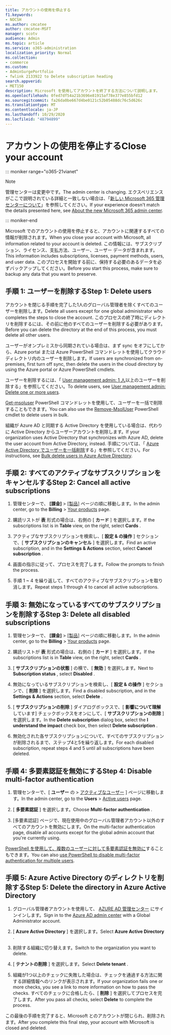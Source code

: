 ```yaml
---
title: アカウントの使用を停止する
f1.keywords:
- NOCSH
ms.author: cmcatee
author: cmcatee-MSFT
manager: scotv
audience: Admin
ms.topic: article
ms.service: o365-administration
localization_priority: Normal
ms.collection:
- commerce
ms.custom:
- AdminSurgePortfolio
- fwlink 2133922 to Delete subscription heading
search.appverid:
- MET150
description: Microsoft を使用してアカウントを終了する方法について説明します。
ms.openlocfilehash: 0fed7df54a21b3696e81915af78e377e855bfd12
ms.sourcegitcommit: fa26da0be667d4be0121c52b05488dc76c5d626c
ms.translationtype: MT
ms.contentlocale: ja-JP
ms.lasthandoff: 10/29/2020
ms.locfileid: "48794899"
---
```

# <a name="close-your-account"></a><span data-ttu-id="3e7b9-103">アカウントの使用を停止する</span><span class="sxs-lookup"><span data-stu-id="3e7b9-103">Close your account</span></span>

::: moniker range="o365-21vianet"

> [!NOTE]
> <span data-ttu-id="3e7b9-104">管理センターは変更中です。</span><span class="sxs-lookup"><span data-stu-id="3e7b9-104">The admin center is changing.</span></span> <span data-ttu-id="3e7b9-105">エクスペリエンスがここで説明されている詳細と一致しない場合は、「[新しい Microsoft 365 管理センターについて](https://docs.microsoft.com/microsoft-365/admin/microsoft-365-admin-center-preview?view=o365-21vianet)」を参照してください。</span><span class="sxs-lookup"><span data-stu-id="3e7b9-105">If your experience doesn't match the details presented here, see [About the new Microsoft 365 admin center](https://docs.microsoft.com/microsoft-365/admin/microsoft-365-admin-center-preview?view=o365-21vianet).</span></span>

::: moniker-end

<span data-ttu-id="3e7b9-106">Microsoft でのアカウントの使用を停止すると、アカウントに関連するすべての情報が削除されます。</span><span class="sxs-lookup"><span data-stu-id="3e7b9-106">When you close your account with Microsoft, all information related to your account is deleted.</span></span> <span data-ttu-id="3e7b9-107">この情報には、サブスクリプション、ライセンス、支払方法、ユーザー、ユーザー データが含まれます。</span><span class="sxs-lookup"><span data-stu-id="3e7b9-107">This information includes subscriptions, licenses, payment methods, users, and user data.</span></span> <span data-ttu-id="3e7b9-108">このプロセスを開始する前に、保持する必要のあるデータを必ずバックアップしてください。</span><span class="sxs-lookup"><span data-stu-id="3e7b9-108">Before you start this process, make sure to backup any data that you want to preserve.</span></span>

## <a name="step-1-delete-users"></a><span data-ttu-id="3e7b9-109">手順 1: ユーザーを削除する</span><span class="sxs-lookup"><span data-stu-id="3e7b9-109">Step 1: Delete users</span></span>

<span data-ttu-id="3e7b9-110">アカウントを閉じる手順を完了した1人のグローバル管理者を除くすべてのユーザーを削除します。</span><span class="sxs-lookup"><span data-stu-id="3e7b9-110">Delete all users except for one global administrator who completes the steps to close the account.</span></span> <span data-ttu-id="3e7b9-111">このプロセスの終了時にディレクトリを削除するには、その前に他のすべてのユーザーを削除する必要があります。</span><span class="sxs-lookup"><span data-stu-id="3e7b9-111">Before you can delete the directory at the end of this process, you must delete all other users.</span></span>

<span data-ttu-id="3e7b9-112">ユーザーがオンプレミスから同期されている場合は、まず sync をオフにしてから、Azure portal または Azure PowerShell コマンドレットを使用してクラウドディレクトリ内のユーザーを削除します。</span><span class="sxs-lookup"><span data-stu-id="3e7b9-112">If users are synchronized from on-premises, first turn off sync, then delete the users in the cloud directory by using the Azure portal or Azure PowerShell cmdlets.</span></span>

<span data-ttu-id="3e7b9-113">ユーザーを削除するには、「 <a href="https://docs.microsoft.com/office365/admin/add-users/delete-a-user?view=o365-worldwide#user-management-admin-delete-one-or-more-users-from-office-365">User management admin: 1 人</a>以上のユーザーを削除する」を参照してください。</span><span class="sxs-lookup"><span data-stu-id="3e7b9-113">To delete users, see <a href="https://docs.microsoft.com/office365/admin/add-users/delete-a-user?view=o365-worldwide#user-management-admin-delete-one-or-more-users-from-office-365">User management admin: Delete one or more users</a>.</span></span>

<span data-ttu-id="3e7b9-114"><a href="https://go.microsoft.com/fwlink/?linkid=842230">Get-msoluser</a> PowerShell コマンドレットを使用して、ユーザーを一括で削除することもできます。</span><span class="sxs-lookup"><span data-stu-id="3e7b9-114">You can also use the <a href="https://go.microsoft.com/fwlink/?linkid=842230">Remove-MsolUser</a> PowerShell cmdlet to delete users in bulk.</span></span>

<span data-ttu-id="3e7b9-115">組織が Azure AD と同期する Active Directory を使用している場合は、代わりに Active Directory からユーザーアカウントを削除します。</span><span class="sxs-lookup"><span data-stu-id="3e7b9-115">If your organization uses Active Directory that synchronizes with Azure AD, delete the user account from Active Directory, instead.</span></span> <span data-ttu-id="3e7b9-116">手順については、「 <a href="https://docs.microsoft.com/azure/active-directory/users-groups-roles/users-bulk-delete">Azure Active Directory でユーザーを一括削除</a>する」を参照してください。</span><span class="sxs-lookup"><span data-stu-id="3e7b9-116">For instructions, see <a href="https://docs.microsoft.com/azure/active-directory/users-groups-roles/users-bulk-delete">Bulk delete users in Azure Active Directory</a>.</span></span>

## <a name="step-2-cancel-all-active-subscriptions"></a><span data-ttu-id="3e7b9-117">手順 2: すべてのアクティブなサブスクリプションをキャンセルする</span><span class="sxs-lookup"><span data-stu-id="3e7b9-117">Step 2: Cancel all active subscriptions</span></span>

1. <span data-ttu-id="3e7b9-118">管理センターで、 **[課金]** > <a href="https://go.microsoft.com/fwlink/p/?linkid=842054" target="_blank">[製品]</a> ページの順に移動します。</span><span class="sxs-lookup"><span data-stu-id="3e7b9-118">In the admin center, go to the **Billing** > <a href="https://go.microsoft.com/fwlink/p/?linkid=842054" target="_blank">Your products</a> page.</span></span>

2. <span data-ttu-id="3e7b9-119">購読リストが **表** 形式の場合は、右側の [ **カード** ] を選択します。</span><span class="sxs-lookup"><span data-stu-id="3e7b9-119">If the subscriptions list is in **Table** view, on the right, select **Cards** .</span></span>

3. <span data-ttu-id="3e7b9-120">アクティブなサブスクリプションを検索し、[ **設定 & の操作** ] セクションで、[ **サブスクリプションのキャンセル** ] を選択します。</span><span class="sxs-lookup"><span data-stu-id="3e7b9-120">Find an active subscription, and in the **Settings & Actions** section, select **Cancel subscription** .</span></span>

4. <span data-ttu-id="3e7b9-121">画面の指示に従って、プロセスを完了します。</span><span class="sxs-lookup"><span data-stu-id="3e7b9-121">Follow the prompts to finish the process.</span></span>

5. <span data-ttu-id="3e7b9-122">手順 1 ~ 4 を繰り返して、すべてのアクティブなサブスクリプションを取り消します。</span><span class="sxs-lookup"><span data-stu-id="3e7b9-122">Repeat steps 1 through 4 to cancel all active subscriptions.</span></span>

## <a name="step-3-delete-all-disabled-subscriptions"></a><span data-ttu-id="3e7b9-123">手順 3: 無効になっているすべてのサブスクリプションを削除する</span><span class="sxs-lookup"><span data-stu-id="3e7b9-123">Step 3: Delete all disabled subscriptions</span></span>

1. <span data-ttu-id="3e7b9-124">管理センターで、 **[課金]** > <a href="https://go.microsoft.com/fwlink/p/?linkid=842054" target="_blank">[製品]</a> ページの順に移動します。</span><span class="sxs-lookup"><span data-stu-id="3e7b9-124">In the admin center, go to the **Billing** > <a href="https://go.microsoft.com/fwlink/p/?linkid=842054" target="_blank">Your products</a> page.</span></span>

2. <span data-ttu-id="3e7b9-125">購読リストが **表** 形式の場合は、右側の [ **カード** ] を選択します。</span><span class="sxs-lookup"><span data-stu-id="3e7b9-125">If the subscriptions list is in **Table** view, on the right, select **Cards** .</span></span>

3. <span data-ttu-id="3e7b9-126">[ **サブスクリプションの状態** ] の横で、[ **無効** ] を選択します。</span><span class="sxs-lookup"><span data-stu-id="3e7b9-126">Next to **Subscription status** , select **Disabled** .</span></span>

4. <span data-ttu-id="3e7b9-127">無効になっているサブスクリプションを検索し、[ **設定 & の操作** ] セクションで、[ **削除** ] を選択します。</span><span class="sxs-lookup"><span data-stu-id="3e7b9-127">Find a disabled subscription, and in the **Settings & Actions** section, select **Delete** .</span></span>

5. <span data-ttu-id="3e7b9-128">[ **サブスクリプションの削除** ] ダイアログボックスで、[ **影響について理解** しています] チェックボックスをオンにして、[ **サブスクリプションの削除** ] を選択します。</span><span class="sxs-lookup"><span data-stu-id="3e7b9-128">In the **Delete subscription** dialog box, select the **I understand the impact** check box, then select **Delete subscription** .</span></span>

6. <span data-ttu-id="3e7b9-129">無効化された各サブスクリプションについて、すべてのサブスクリプションが削除されるまで、ステップ4と5を繰り返します。</span><span class="sxs-lookup"><span data-stu-id="3e7b9-129">For each disabled subscription, repeat steps 4 and 5 until all subscriptions have been deleted.</span></span>

## <a name="step-4-disable-multi-factor-authentication"></a><span data-ttu-id="3e7b9-130">手順 4: 多要素認証を無効にする</span><span class="sxs-lookup"><span data-stu-id="3e7b9-130">Step 4: Disable multi-factor authentication</span></span>

1. <span data-ttu-id="3e7b9-131">管理センターで、[ **ユーザー** の  >  <a href="https://go.microsoft.com/fwlink/p/?linkid=834822" target="_blank">アクティブなユーザー</a> ] ページに移動します。</span><span class="sxs-lookup"><span data-stu-id="3e7b9-131">In the admin center, go to the **Users** > <a href="https://go.microsoft.com/fwlink/p/?linkid=834822" target="_blank">Active users</a> page.</span></span>

2. <span data-ttu-id="3e7b9-132">[ **多要素認証** ] を選択します。</span><span class="sxs-lookup"><span data-stu-id="3e7b9-132">Choose **Multi-factor authentication** .</span></span>

3. <span data-ttu-id="3e7b9-133">[多要素認証] ページで、現在使用中のグローバル管理者アカウント以外のすべてのアカウントを無効にします。</span><span class="sxs-lookup"><span data-stu-id="3e7b9-133">On the multi-factor authentication page, disable all accounts except for the global admin account that you're currently using.</span></span>

<span data-ttu-id="3e7b9-134"><a href="https://docs.microsoft.com/azure/active-directory/authentication/howto-mfa-userstates#change-state-using-powershell">PowerShell を使用して、複数のユーザーに対して多要素認証を無効に</a>することもできます。</span><span class="sxs-lookup"><span data-stu-id="3e7b9-134">You can also <a href="https://docs.microsoft.com/azure/active-directory/authentication/howto-mfa-userstates#change-state-using-powershell">use PowerShell to disable multi-factor authentication for multiple users</a>.</span></span>

## <a name="step-5-delete-the-directory-in-azure-active-directory"></a><span data-ttu-id="3e7b9-135">手順 5: Azure Active Directory のディレクトリを削除する</span><span class="sxs-lookup"><span data-stu-id="3e7b9-135">Step 5: Delete the directory in Azure Active Directory</span></span>

1. <span data-ttu-id="3e7b9-136">グローバル管理者アカウントを使用して、 <a href="https://aad.portal.azure.com/" target="_blank">AZURE AD 管理センター</a> にサインインします。</span><span class="sxs-lookup"><span data-stu-id="3e7b9-136">Sign in to the <a href="https://aad.portal.azure.com/" target="_blank">Azure AD admin center</a> with a Global Administrator account.</span></span>

2. <span data-ttu-id="3e7b9-137">[ **Azure Active Directory** ] を選択します。</span><span class="sxs-lookup"><span data-stu-id="3e7b9-137">Select **Azure Active Directory** .</span></span>

3. <span data-ttu-id="3e7b9-138">削除する組織に切り替えます。</span><span class="sxs-lookup"><span data-stu-id="3e7b9-138">Switch to the organization you want to delete.</span></span>

4. <span data-ttu-id="3e7b9-139">[ **テナントの削除** ] を選択します。</span><span class="sxs-lookup"><span data-stu-id="3e7b9-139">Select **Delete tenant** .</span></span>

5. <span data-ttu-id="3e7b9-140">組織が1つ以上のチェックに失敗した場合は、チェックを通過する方法に関する詳細情報へのリンクが表示されます。</span><span class="sxs-lookup"><span data-stu-id="3e7b9-140">If your organization fails one or more checks, you see a link to more information on how to pass the checks.</span></span> <span data-ttu-id="3e7b9-141">すべてのチェックに合格したら、[ **削除** ] を選択してプロセスを完了します。</span><span class="sxs-lookup"><span data-stu-id="3e7b9-141">After you pass all checks, select **Delete** to complete the process.</span></span>

<span data-ttu-id="3e7b9-142">この最後の手順を完了すると、Microsoft とのアカウントが閉じられ、削除されます。</span><span class="sxs-lookup"><span data-stu-id="3e7b9-142">After you complete this final step, your account with Microsoft is closed and deleted.</span></span>
